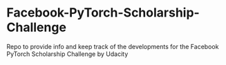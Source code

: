 # Facebook-PyTorch-Scholarship-Challenge
Repo to provide info and keep track of the developments for the Facebook PyTorch Scholarship Challenge by Udacity
